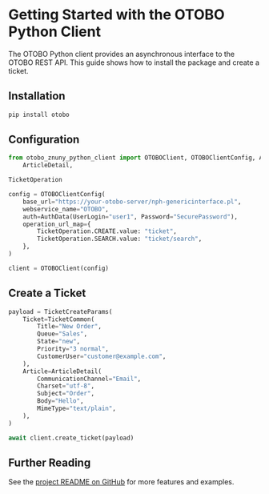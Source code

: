 # Getting Started with the OTOBO Python Client

The OTOBO Python client provides an asynchronous interface to the OTOBO REST API. This guide shows how to install the
package and create a ticket.

## Installation

```bash
pip install otobo
```

## Configuration

```python
from otobo_znuny_python_client import OTOBOClient, OTOBOClientConfig, AuthData, TicketCreateParams, TicketCommon,
    ArticleDetail,

TicketOperation

config = OTOBOClientConfig(
    base_url="https://your-otobo-server/nph-genericinterface.pl",
    webservice_name="OTOBO",
    auth=AuthData(UserLogin="user1", Password="SecurePassword"),
    operation_url_map={
        TicketOperation.CREATE.value: "ticket",
        TicketOperation.SEARCH.value: "ticket/search",
    },
)

client = OTOBOClient(config)
```

## Create a Ticket

```python
payload = TicketCreateParams(
    Ticket=TicketCommon(
        Title="New Order",
        Queue="Sales",
        State="new",
        Priority="3 normal",
        CustomerUser="customer@example.com",
    ),
    Article=ArticleDetail(
        CommunicationChannel="Email",
        Charset="utf-8",
        Subject="Order",
        Body="Hello",
        MimeType="text/plain",
    ),
)

await client.create_ticket(payload)
```

## Further Reading

See the [project README on GitHub](https://github.com/Softoft-GmbH/otobo-znuny-python-client/blob/main/README.md)
for more features and examples.
